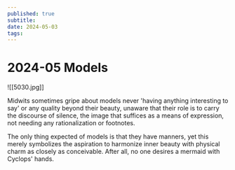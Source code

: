 ```yaml
---
published: true
subtitle: 
date: 2024-05-03
tags: 
---
```


# 2024-05 Models
![[5030.jpg]]

Midwits sometimes gripe about models never 'having anything interesting to say' or any quality beyond their beauty, unaware that their role is to carry the discourse of silence, the image that suffices as a means of expression, not needing any rationalization or footnotes. 

The only thing expected of models is that they have manners, yet this merely symbolizes the aspiration to harmonize inner beauty with physical charm as closely as conceivable. After all, no one desires a mermaid with Cyclops' hands.